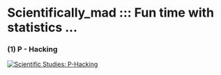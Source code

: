 # Scientifically_mad :::  Fun time with statistics ...

### (1) P - Hacking

[![Scientific Studies: P-Hacking](http://img.youtube.com/vi/0Rnq1NpHdmw/0.jpg)](https://www.youtube.com/watch?v=0Rnq1NpHdmw "Scientific Studies: P-Hacking")
